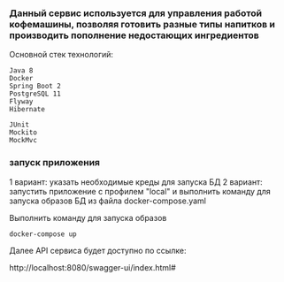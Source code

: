 <h3>Данный сервис используется для управления работой кофемашины, позволяя готовить разные типы напитков и производить пополнение недостающих ингредиентов</h3>

Основной стек технологий:
    
    Java 8
    Docker
    Spring Boot 2
    PostgreSQL 11
    Flyway
    Hibernate
    
    JUnit
    Mockito
    MockMvc

### запуск приложения
1 вариант: указать необходимые креды для запуска БД
2 вариант: запустить приложение с профилем "local" и выполнить команду для запуска образов БД из файла docker-compose.yaml
    
Выполнить команду для запуска образов

    docker-compose up
    
Далее API сервиса будет доступно по ссылке:

http://localhost:8080/swagger-ui/index.html#

       
